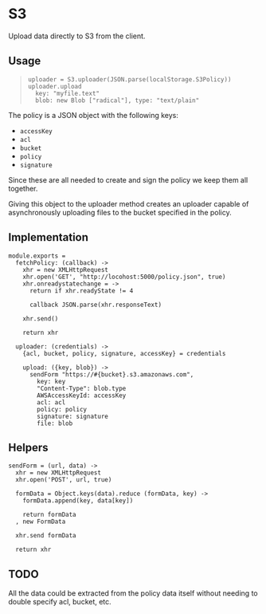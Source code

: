 S3
====

Upload data directly to S3 from the client.

Usage
-----

>     uploader = S3.uploader(JSON.parse(localStorage.S3Policy))
>     uploader.upload
>       key: "myfile.text"
>       blob: new Blob ["radical"], type: "text/plain"

The policy is a JSON object with the following keys:

- `accessKey`
- `acl`
- `bucket`
- `policy`
- `signature`

Since these are all needed to create and sign the policy we keep them all
together.

Giving this object to the uploader method creates an uploader capable of 
asynchronously uploading files to the bucket specified in the policy.

Implementation
--------------

    module.exports =
      fetchPolicy: (callback) ->
        xhr = new XMLHttpRequest
        xhr.open('GET', "http://locohost:5000/policy.json", true)
        xhr.onreadystatechange = ->
          return if xhr.readyState != 4

          callback JSON.parse(xhr.responseText)

        xhr.send()

        return xhr

      uploader: (credentials) ->
        {acl, bucket, policy, signature, accessKey} = credentials

        upload: ({key, blob}) ->
          sendForm "https://#{bucket}.s3.amazonaws.com",
            key: key
            "Content-Type": blob.type
            AWSAccessKeyId: accessKey
            acl: acl
            policy: policy
            signature: signature
            file: blob

Helpers
-------

    sendForm = (url, data) ->
      xhr = new XMLHttpRequest
      xhr.open('POST', url, true)

      formData = Object.keys(data).reduce (formData, key) ->
        formData.append(key, data[key])

        return formData
      , new FormData

      xhr.send formData

      return xhr

TODO
----

All the data could be extracted from the policy data itself without needing to
double specify acl, bucket, etc.
